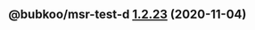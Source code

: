 ## @bubkoo/msr-test-d [1.2.23](https://github.com/bubkoo/monorepo-semantic-release/compare/@bubkoo/msr-test-d@1.2.22...@bubkoo/msr-test-d@1.2.23) (2020-11-04)
